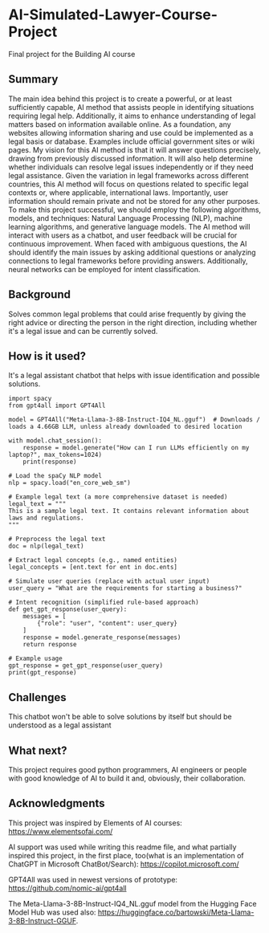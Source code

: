 # AI-Simulated-Lawyer-Course-Project

Final project for the Building AI course

## Summary

 The main idea behind this project is to create a powerful, or at least sufficiently capable, AI method that assists people in identifying situations requiring legal help. Additionally, it aims to enhance understanding of legal matters based on information available online. As a foundation, any websites allowing information sharing and use could be implemented as a legal basis or database. Examples include official government sites or wiki pages.
 My vision for this AI method is that it will answer questions precisely, drawing from previously discussed information. It will also help determine whether individuals can resolve legal issues independently or if they need legal assistance. Given the variation in legal frameworks across different countries, this AI method will focus on questions related to specific legal contexts or, where applicable, international laws. Importantly, user information should remain private and not be stored for any other purposes.
 To make this project successful, we should employ the following algorithms, models, and techniques: Natural Language Processing (NLP), machine learning algorithms, and generative language models. The AI method will interact with users as a chatbot, and user feedback will be crucial for continuous improvement. When faced with ambiguous questions, the AI should identify the main issues by asking additional questions or analyzing connections to legal frameworks before providing answers. Additionally, neural networks can be employed for intent classification.

## Background

Solves common legal problems that could arise frequently by giving the right advice or directing the person in the right direction, including whether it's a legal issue and can be currently solved.

## How is it used?

It's a legal assistant chatbot that helps with issue identification and possible solutions.

```
import spacy
from gpt4all import GPT4All

model = GPT4All("Meta-Llama-3-8B-Instruct-IQ4_NL.gguf")  # Downloads / loads a 4.66GB LLM, unless already downloaded to desired location

with model.chat_session():
    response = model.generate("How can I run LLMs efficiently on my laptop?", max_tokens=1024)
    print(response)

# Load the spaCy NLP model
nlp = spacy.load("en_core_web_sm")

# Example legal text (a more comprehensive dataset is needed)
legal_text = """
This is a sample legal text. It contains relevant information about laws and regulations.
"""

# Preprocess the legal text
doc = nlp(legal_text)

# Extract legal concepts (e.g., named entities)
legal_concepts = [ent.text for ent in doc.ents]

# Simulate user queries (replace with actual user input)
user_query = "What are the requirements for starting a business?"

# Intent recognition (simplified rule-based approach)
def get_gpt_response(user_query):
    messages = [
        {"role": "user", "content": user_query}
    ]
    response = model.generate_response(messages)
    return response

# Example usage
gpt_response = get_gpt_response(user_query)
print(gpt_response)
```

## Challenges

This chatbot won't be able to solve solutions by itself but should be understood as a legal assistant

## What next?

This project requires good python programmers, AI engineers or people with good knowledge of AI to build it and, obviously, their collaboration.

## Acknowledgments

This project was inspired by Elements of AI courses: https://www.elementsofai.com/

AI support was used while writing this readme file, and what partially inspired this project, in the first place, too(what is an implementation of ChatGPT in Microsoft ChatBot/Search): https://copilot.microsoft.com/

GPT4All was used in newest versions of prototype: https://github.com/nomic-ai/gpt4all

The Meta-Llama-3-8B-Instruct-IQ4_NL.gguf model from the Hugging Face Model Hub was used also: https://huggingface.co/bartowski/Meta-Llama-3-8B-Instruct-GGUF.
